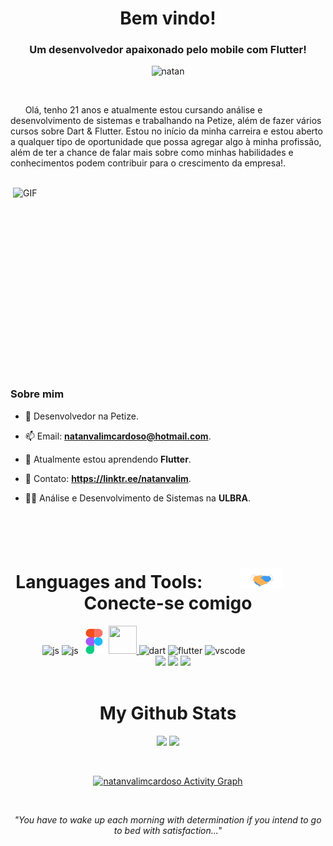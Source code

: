 <h1 align="center">Bem vindo!</h1>

<h3 align="center"> Um desenvolvedor apaixonado pelo mobile com Flutter! </h3>
<p align="center"> <img src="https://komarev.com/ghpvc/?username=natanvalimcardoso&label=Profile%20views&color=0e75b6&style=flat" alt="natan" /> </p>

<br/>

&nbsp;&nbsp;&nbsp;&nbsp;&nbsp; Olá, tenho 21 anos e atualmente estou cursando análise e desenvolvimento de sistemas e trabalhando na Petize, além de fazer vários cursos sobre Dart & Flutter. Estou no início da minha carreira e estou aberto a qualquer tipo de oportunidade que possa agregar algo à minha profissão, além de ter a chance de falar mais sobre como minhas habilidades e conhecimentos podem contribuir para o crescimento da empresa!.


<br/>
  <img align="right" alt="GIF" src="https://github.com/abhisheknaiidu/abhisheknaiidu/blob/master/code.gif?raw=true" width="500" height="320" />
  
   <h3> Sobre mim </h3>

- 💬 Desenvolvedor na Petize.

- 📫 Email: **natanvalimcardoso@hotmail.com**.

- 🔭 Atualmente estou aprendendo **Flutter**.

- 🌳 Contato: **https://linktr.ee/natanvalim**.

- 👨‍🎓 Análise e Desenvolvimento de Sistemas na **ULBRA**.

<br/>
<br/>
<br/>

<h1 align="center"> Languages and Tools:&nbsp;&nbsp;&nbsp;&nbsp;&nbsp;&nbsp;&nbsp;&nbsp; <img src="https://github.com/macagua/macagua/blob/master/assets/img/icons/handshake.gif" height="32px" alt="Connect with me" /> &nbsp;&nbsp;&nbsp;&nbsp;&nbsp;&nbsp;&nbsp;&nbsp; Conecte-se comigo</h1>

<div>
  &nbsp;&nbsp;&nbsp;&nbsp;&nbsp;&nbsp;&nbsp;&nbsp;&nbsp;&nbsp;&nbsp;&nbsp;
  <img src="https://cdn.jsdelivr.net/gh/devicons/devicon/icons/java/java-original.svg" alt="js" width="40" height="40" />
 <img src="https://cdn.jsdelivr.net/gh/devicons/devicon/icons/javascript/javascript-original.svg" alt="js" width="40" height="40"/>
<img src="https://raw.githubusercontent.com/devicons/devicon/master/icons/figma/figma-original.svg" alt="javascript" width="40" height="40"/>
<a href="https://git-scm.com/" target="_blank"> <img src="https://img.icons8.com/color/48/000000/git.png" width="45" height="45"/> </a>
<img src="https://cdn.jsdelivr.net/gh/devicons/devicon/icons/dart/dart-original.svg" alt="dart" width="40" height="40"/>
<img src="https://cdn.jsdelivr.net/gh/devicons/devicon/icons/flutter/flutter-original.svg" alt="flutter" width="40" height="40"/>
<img src="https://cdn.jsdelivr.net/gh/devicons/devicon/icons/vscode/vscode-original.svg" alt="vscode" width="40" height="40"/> 
&nbsp;&nbsp;&nbsp;&nbsp;&nbsp;&nbsp;&nbsp;&nbsp;&nbsp;&nbsp;&nbsp;&nbsp;&nbsp;&nbsp;&nbsp;&nbsp;&nbsp;&nbsp;&nbsp;&nbsp;&nbsp;&nbsp;&nbsp;&nbsp;&nbsp;&nbsp;&nbsp;&nbsp;&nbsp;&nbsp;&nbsp;&nbsp;&nbsp;&nbsp;&nbsp;&nbsp;&nbsp;&nbsp;&nbsp;&nbsp;&nbsp;&nbsp;&nbsp;&nbsp;&nbsp;&nbsp;&nbsp;&nbsp;&nbsp;&nbsp;&nbsp;&nbsp;&nbsp;&nbsp;&nbsp;&nbsp;&nbsp;&nbsp;
<a href = "https://www.linkedin.com/in/natan-valim-650686208/"><img src="https://img.icons8.com/fluent/48/000000/linkedin.png"/></a>
<a href = "https://www.facebook.com/natanvalim.cardoso/"><img src="https://img.icons8.com/fluent/48/000000/facebook.png"/></a>
<a href = "https://www.instagram.com/natan_valim15/?hl=pt-br"><img src="https://img.icons8.com/fluent/48/000000/instagram-new.png"/></a>



<br/>
<br/>
  
<h1 align="center"> My Github Stats </h1>
  
  <p align="center"><img height="180em" src="https://github-readme-stats.vercel.app/api?username=natanvalimcardoso&show_icons=true&theme=dark&include_all_commits=true&count_private=true"/>
  <img height="180em" src="https://github-readme-stats.vercel.app/api/top-langs/?username=natanvalimcardoso&layout=compact&langs_count=7&theme=dark"/>
  </p>
  <br/>

  <p align="center">
<a href="https://github.com/natanvalimcardoso/github-readme-activity-graph"><img alt="natanvalimcardoso Activity Graph" src="https://activity-graph.herokuapp.com/graph?username=natanvalimcardoso&bg_color=0D1117&color=5BCDEC&line=5BCDEC&point=FFFFFF&hide_border=true" /></a>
</p>
  <br/>

 <p align="center"> <i>"You have to wake up each morning with determination if you intend to go to bed with satisfaction..."</i> </p>
